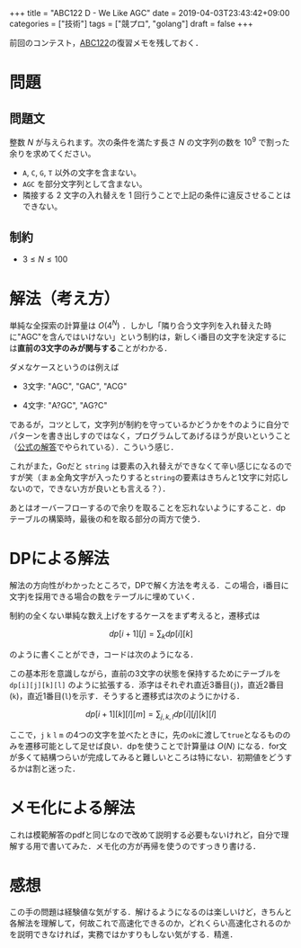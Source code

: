 +++
title = "ABC122 D - We Like AGC"
date = 2019-04-03T23:43:42+09:00
categories = ["技術"]
tags = ["競プロ", "golang"]
draft = false
+++

前回のコンテスト，[ABC122](https://atcoder.jp/contests/abc122)の復習メモを残しておく．

# 問題

## 問題文
整数 $N$ が与えられます。次の条件を満たす長さ $N$ の文字列の数を $10^9$ で割った余りを求めてください。

* `A`, `C`, `G`, `T` 以外の文字を含まない。
* `AGC` を部分文字列として含まない。
* 隣接する 2 文字の入れ替えを 1 回行うことで上記の条件に違反させることはできない。

## 制約

* $3\leq N\leq100$

# 解法（考え方）
単純な全探索の計算量は $O(4^N)$ ．しかし「隣り合う文字列を入れ替えた時に"AGC"を含んではいけない」という制約は，新しくi番目の文字を決定するには**直前の3文字のみが関与する**ことがわかる．

ダメなケースというのは例えば

- 3文字: "AGC", "GAC", "ACG"

* 4文字: "A?GC", "AG?C"

であるが，コツとして，文字列が制約を守っているかどうかを↑のように自分でパターンを書き出しすのではなく，プログラムしてあげるほうが良いということ（[公式の解答](https://img.atcoder.jp/abc122/editorial.pdf)でやられている）．こういう感じ．

<script src="https://gist.github.com/raahii/1f5d88bda3ec4b09e26aeb55b48f3ca8.js"></script>

これがまた，Goだと `string` は要素の入れ替えができなくて辛い感じになるのですが笑（まぁ全角文字が入ったりすると`string`の要素はきちんと1文字に対応しないので，できない方が良いとも言える？）．

あとはオーバーフローするので余りを取ることを忘れないようにすること．dpテーブルの構築時，最後の和を取る部分の両方で使う．



# DPによる解法
解法の方向性がわかったところで，DPで解く方法を考える．この場合，i番目に文字jを採用できる場合の数をテーブルに埋めていく．

制約の全くない単純な数え上げをするケースをまず考えると，遷移式は

$$ dp[i+1][j] = \sum_{k} dp[i][k] $$

のように書くことができ，コードは次のようになる．

<script src="https://gist.github.com/raahii/3a69a715536f5e451e9bc3c491632590.js"></script>

この基本形を意識しながら，直前の3文字の状態を保持するためにテーブルを `dp[i][j][k][l]` のように拡張する．添字はそれぞれ直近3番目(`j`)，直近2番目(`k`)，直近1番目(`l`)を示す．そうすると遷移式は次のようにかける．

$$
dp[i+1][k][l][m] = \sum_{j,k,l}dp[i][j][k][l]
$$

ここで，`j` `k` `l` `m` の4つの文字を並べたときに，先の`ok`に渡して`true`となるもののみを遷移可能として足せば良い．dpを使うことで計算量は $O(N)$ になる．for文が多くて結構つらいが完成してみると難しいところは特にない．初期値をどうするかは割と迷った．

<script src="https://gist.github.com/raahii/019732bf3d8bccd5a0a8f2764a5d4169.js"></script>


# メモ化による解法

これは模範解答のpdfと同じなので改めて説明する必要もないけれど，自分で理解する用で書いてみた．メモ化の方が再帰を使うのですっきり書ける．

<script src="https://gist.github.com/raahii/ea62641e1f2ba6d9cbfa6aac777914e8.js"></script>



# 感想

この手の問題は経験値な気がする．解けるようになるのは楽しいけど，きちんと各解法を理解して，何故これで高速化できるのか，どれくらい高速化されるのかを説明できなければ，実務ではかすりもしない気がする．精進．
